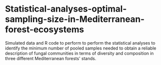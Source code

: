 # Statistical-analyses-optimal-sampling-size-in-Mediterranean-forest-ecosystems
Simulated data and R code to perform  to perform the statistical analyses to identify the minimum number of pooled samples needed to obtain a reliable description of fungal communities in terms of diversity and composition in three different Mediterranean forests' stands.
